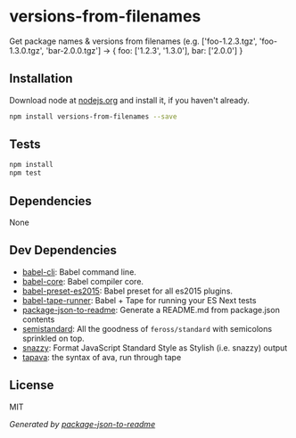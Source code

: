 # versions-from-filenames 

Get package names &amp; versions from filenames (e.g. [&#39;foo-1.2.3.tgz&#39;, &#39;foo-1.3.0.tgz&#39;, &#39;bar-2.0.0.tgz&#39;] -&gt; { foo: [&#39;1.2.3&#39;, &#39;1.3.0&#39;], bar: [&#39;2.0.0&#39;] }

## Installation

Download node at [nodejs.org](http://nodejs.org) and install it, if you haven't already.

```sh
npm install versions-from-filenames --save
```


## Tests

```sh
npm install
npm test
```

## Dependencies

None

## Dev Dependencies

- [babel-cli](https://github.com/babel/babel/tree/master/packages): Babel command line.
- [babel-core](https://github.com/babel/babel/tree/master/packages): Babel compiler core.
- [babel-preset-es2015](https://github.com/babel/babel/tree/master/packages): Babel preset for all es2015 plugins.
- [babel-tape-runner](https://github.com/wavded/babel-tape-runner): Babel + Tape for running your ES Next tests
- [package-json-to-readme](https://github.com/zeke/package-json-to-readme): Generate a README.md from package.json contents
- [semistandard](https://github.com/Flet/semistandard): All the goodness of `feross/standard` with semicolons sprinkled on top.
- [snazzy](https://github.com/feross/snazzy): Format JavaScript Standard Style as Stylish (i.e. snazzy) output
- [tapava](https://github.com/kesla/tapava): the syntax of ava, run through tape


## License

MIT

_Generated by [package-json-to-readme](https://github.com/zeke/package-json-to-readme)_
